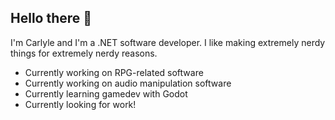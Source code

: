 ## Hello there 👋
I'm Carlyle and I'm a .NET software developer. I like making extremely nerdy things for extremely nerdy reasons.
- Currently working on RPG-related software
- Currently working on audio manipulation software
- Currently learning gamedev with Godot
- Currently looking for work!
<!--
**digydigdogdead/digydigdogdead** is a ✨ _special_ ✨ repository because its `README.md` (this file) appears on your GitHub profile.

Here are some ideas to get you started:

- 🔭 I’m currently working on ...
- 🌱 I’m currently learning ...
- 👯 I’m looking to collaborate on ...
- 🤔 I’m looking for help with ...
- 💬 Ask me about ...
- 📫 How to reach me: ...
- 😄 Pronouns: ...
- ⚡ Fun fact: ...
-->
